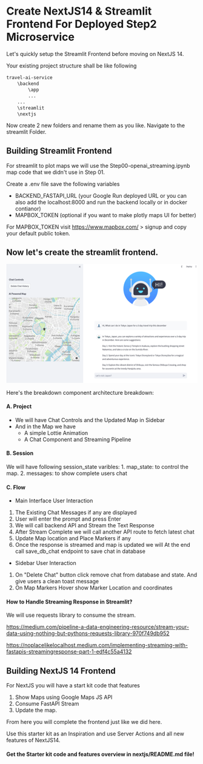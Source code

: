 # Create NextJS14 & Streamlit Frontend For Deployed Step2 Microservice

Let's quickly setup the Streamlit Frontend before moving on NextJS 14.

Your existing project structure shall be like following

```
travel-ai-service
    \backend
        \app
        ...
    ...
    \streamlit
    \nextjs
```
Now create 2 new folders and rename them as you like. Navigate to the streamlit Folder.

## Building Streamlit Frontend

For streamlit to plot maps we will use the Step00-openai_streaming.ipynb map code that we didn't use in Step 01.

Create a .env file save the following variables

- BACKEND_FASTAPI_URL (your Google Run deployed URL or you can also add the localhost:8000 and run the backend locally or in docker contianor)
- MAPBOX_TOKEN (optional if you want to make plotly maps UI for better)

For MAPBOX_TOKEN visit https://www.mapbox.com/ > signup and copy your default public token.

## Now let's create the streamlit frontend. 

![ST Frontend](../public/st-front.png)

Here's the breakdown component architecture breakdown:

#### A. Project
- We will have Chat Controls and the Updated Map in Sidebar
- And in the Map we have
    - A simple Lottie Animation
    - A Chat Component and Streaming Pipeline

#### B. Session
We will have following session_state varibles:
    1. map_state: to control the map.
    2. messages: to show complete users chat

#### C. Flow
- Main Interface User Interaction
1. The Existing Chat Messages if any are displayed
2. User will enter the prompt and press Enter
3. We will call backend API and Stream the Text Response
4. After Stream Complete we will call another API route to fetch latest chat
5. Update Map location and Place Markers if any
6. Once the response is streamed and map is updated we will At the end call save_db_chat endpoint to save chat in database

- Sidebar User Interaction
1. On "Delete Chat" button click remove chat from database and state. And give users  a clean toast message
2. On Map Markers Hover show Marker Location and coordinates
    
#### How to Handle Streaming Response in Streamlit?

We will use requests library to consume the stream.

https://medium.com/pipeline-a-data-engineering-resource/stream-your-data-using-nothing-but-pythons-requests-library-970f749db952

https://noplacelikelocalhost.medium.com/implementing-streaming-with-fastapis-streamingresponse-part-1-edf4c55a4132



## Building NextJS 14 Frontend

For NextJS you will have a start kit code that features

1. Show Maps using Google Maps JS API
2. Consume FastAPI Stream 
3. Update the map.

From here you will complete the frontend just like we did here. 

Use this starter kit as an Inspiration and use Server Actions and all new features of NextJS14.

#### Get the Starter kit code and features overview in nextjs/README.md file!